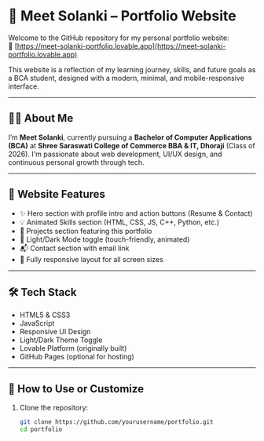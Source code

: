 # 💼 Meet Solanki – Portfolio Website

Welcome to the GitHub repository for my personal portfolio website:  
🔗 [https://meet-solanki-portfolio.lovable.app](https://meet-solanki-portfolio.lovable.app)

This website is a reflection of my learning journey, skills, and future goals as a BCA student, designed with a modern, minimal, and mobile-responsive interface.

---

## 👨‍💻 About Me
I’m **Meet Solanki**, currently pursuing a **Bachelor of Computer Applications (BCA)** at **Shree Saraswati College of Commerce BBA & IT, Dhoraji** (Class of 2026). I'm passionate about web development, UI/UX design, and continuous personal growth through tech.

---

## 🚀 Website Features
- ✨ Hero section with profile intro and action buttons (Resume & Contact)
- 💡 Animated Skills section (HTML, CSS, JS, C++, Python, etc.)
- 📁 Projects section featuring this portfolio
- 🌙 Light/Dark Mode toggle (touch-friendly, animated)
- 📬 Contact section with email link
- 📱 Fully responsive layout for all screen sizes

---

## 🛠️ Tech Stack
- HTML5 & CSS3  
- JavaScript  
- Responsive UI Design  
- Light/Dark Theme Toggle  
- Lovable Platform (originally built)  
- GitHub Pages (optional for hosting)

---

## 📂 How to Use or Customize
1. Clone the repository:
   ```bash
   git clone https://github.com/yourusername/portfolio.git
   cd portfolio
